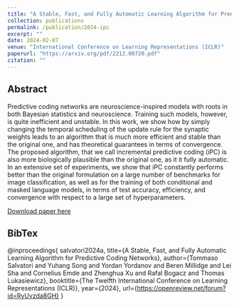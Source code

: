 ```yaml
---
title: "A Stable, Fast, and Fully Automatic Learning Algorithm for Predictive Coding Networks"
collection: publications
permalink: /publication/2024-ipc
excerpt: ""
date: 2024-02-07
venue: "International Conference on Learning Representations (ICLR)"
paperurl: "https://arxiv.org/pdf/2212.00720.pdf"
citation: ""
---
```


## Abstract

Predictive coding networks are neuroscience-inspired models with roots in both Bayesian statistics and neuroscience. Training such models, however, is quite inefficient and unstable. In this work, we show how by simply changing the temporal scheduling of the update rule for the synaptic weights leads to an algorithm that is much more efficient and stable than the original one, and has theoretical guarantees in terms of convergence. The proposed algorithm, that we call incremental predictive coding (iPC) is also more biologically plausible than the original one, as it it fully automatic. In an extensive set of experiments, we show that iPC constantly performs better than the original formulation on a large number of benchmarks for image classification, as well as for the training of both conditional and masked language models, in terms of test accuracy, efficiency, and convergence with respect to a large set of hyperparameters.

[Download paper here](https://arxiv.org/abs/2212.00720)

## BibTex

@inproceedings{
salvatori2024a,
title={A Stable, Fast, and Fully Automatic Learning Algorithm for Predictive Coding Networks},
author={Tommaso Salvatori and Yuhang Song and Yordan Yordanov and Beren Millidge and Lei Sha and Cornelius Emde and Zhenghua Xu and Rafal Bogacz and Thomas Lukasiewicz},
booktitle={The Twelfth International Conference on Learning Representations (ICLR)},
year={2024},
url={https://openreview.net/forum?id=RyUvzda8GH}
}
